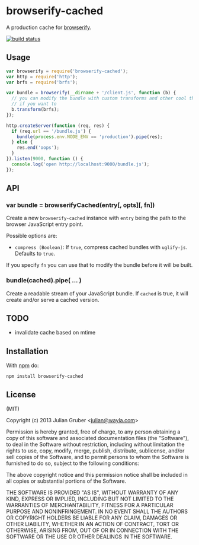 # browserify-cached

A production cache for
[browserify](https://github.com/substack/node-browserify).

[![build status](https://secure.travis-ci.org/Wayla/browserify-cached.png)](http://travis-ci.org/Wayla/browserify-cached)

## Usage

```js
var browserify = require('browserify-cached');
var http = require('http');
var brfs = require('brfs');

var bundle = browserify(__dirname + '/client.js', function (b) {
  // you can modify the bundle with custom transforms and other cool things
  // if you want to
  b.transform(brfs);
});

http.createServer(function (req, res) {
  if (req.url == '/bundle.js') {
    bundle(process.env.NODE_ENV == 'production').pipe(res);
  } else {
    res.end('oops');
  }
}).listen(9000, function () {
  console.log('open http://localhost:9000/bundle.js');
});
```

## API

### var bundle = browserifyCached(entry[, opts][, fn])

Create a new `browserify-cached` instance with `entry` being the path to the
browser JavaScript entry point.

Possible options are:

* `compress (Boolean)`: If `true`, compress cached bundles with `uglify-js`. Defaults to `true`.

If you specify `fn` you can use that to modify the bundle before it will be
built.

### bundle(cached).pipe( ... )

Create a readable stream of your JavaScript bundle. If `cached` is true, it
will create and/or serve a cached version.

## TODO

* invalidate cache based on mtime

## Installation

With [npm](https://npmjs.org) do:

```
npm install browserify-cached
```

## License

(MIT)

Copyright (c) 2013 Julian Gruber &lt;julian@wayla.com&gt;

Permission is hereby granted, free of charge, to any person obtaining a copy of
this software and associated documentation files (the "Software"), to deal in
the Software without restriction, including without limitation the rights to
use, copy, modify, merge, publish, distribute, sublicense, and/or sell copies
of the Software, and to permit persons to whom the Software is furnished to do
so, subject to the following conditions:

The above copyright notice and this permission notice shall be included in all
copies or substantial portions of the Software.

THE SOFTWARE IS PROVIDED "AS IS", WITHOUT WARRANTY OF ANY KIND, EXPRESS OR
IMPLIED, INCLUDING BUT NOT LIMITED TO THE WARRANTIES OF MERCHANTABILITY,
FITNESS FOR A PARTICULAR PURPOSE AND NONINFRINGEMENT. IN NO EVENT SHALL THE
AUTHORS OR COPYRIGHT HOLDERS BE LIABLE FOR ANY CLAIM, DAMAGES OR OTHER
LIABILITY, WHETHER IN AN ACTION OF CONTRACT, TORT OR OTHERWISE, ARISING FROM,
OUT OF OR IN CONNECTION WITH THE SOFTWARE OR THE USE OR OTHER DEALINGS IN THE
SOFTWARE.
